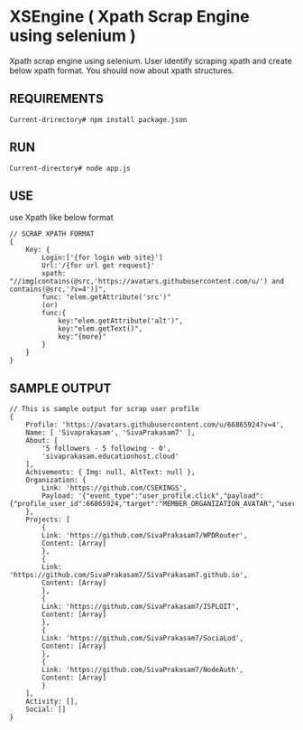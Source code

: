 # XSEngine ( Xpath Scrap Engine using selenium )

Xpath scrap engine using selenium. User identify scraping xpath and create below xpath format.
You should now about xpath structures. 

REQUIREMENTS
---
    Current-drirectory# npm install package.json

RUN
---
    Current-directory# node app.js

USE
---
use Xpath like below format 
    
    // SCRAP XPATH FORMAT
    {
        Key: {
            Login:['{for login web site}']
            Url:'/{for url get request}'
            xpath: "//img[contains(@src,'https://avatars.githubusercontent.com/u/') and contains(@src,'?v=4')]",
            func: "elem.getAttribute('src')"
            (or)
            func:{
                key:"elem.getAttribute('alt')",
                key:"elem.getText()",
                key:"{more}"
            }
        }
    }

SAMPLE OUTPUT
---

    // This is sample output for scrap user profile
    {
        Profile: 'https://avatars.githubusercontent.com/u/66865924?v=4',
        Name: [ 'Sivaprakasam', 'SivaPrakasam7' ],
        About: [
            '5 followers · 5 following · 0',
            'sivaprakasam.educationhost.cloud'
        ],
        Achivements: { Img: null, AltText: null },
        Organization: {
            Link: 'https://github.com/CSEKINGS',
            Payload: '{"event_type":"user_profile.click","payload":{"profile_user_id":66865924,"target":"MEMBER_ORGANIZATION_AVATAR","user_id":null,"originating_url":"https://github.com/SivaPrakasam7"}}'
        },
        Projects: [
            {
            Link: 'https://github.com/SivaPrakasam7/WPDRouter',
            Content: [Array]
            },
            {
            Link: 'https://github.com/SivaPrakasam7/SivaPrakasam7.github.io',
            Content: [Array]
            },
            {
            Link: 'https://github.com/SivaPrakasam7/ISPLOIT',
            Content: [Array]
            },
            {
            Link: 'https://github.com/SivaPrakasam7/SociaLod',
            Content: [Array]
            },
            {
            Link: 'https://github.com/SivaPrakasam7/NodeAuth',
            Content: [Array]
            }
        ],
        Activity: [],
        Social: []
    }